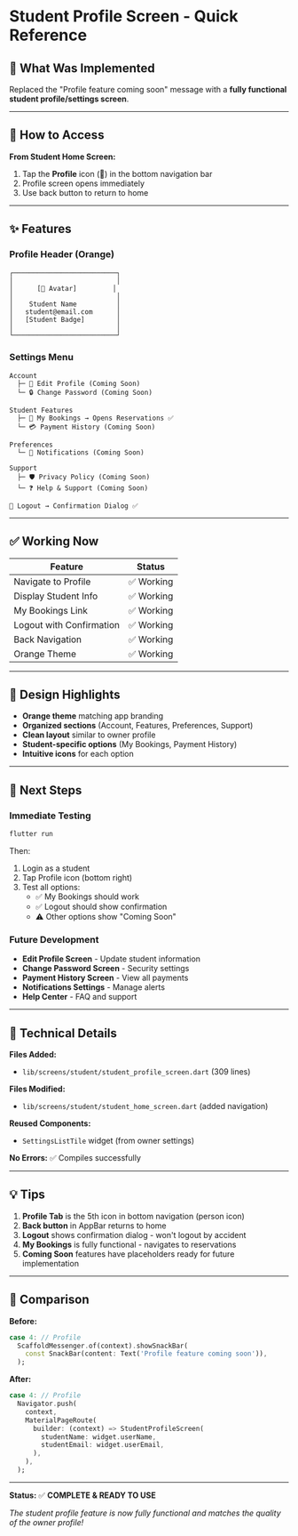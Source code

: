 # Student Profile Screen - Quick Reference

## 🎯 What Was Implemented

Replaced the "Profile feature coming soon" message with a **fully functional student profile/settings screen**.

---

## 📱 How to Access

**From Student Home Screen:**
1. Tap the **Profile** icon (👤) in the bottom navigation bar
2. Profile screen opens immediately
3. Use back button to return to home

---

## ✨ Features

### Profile Header (Orange)
```
┌──────────────────────────┐
│                          │
│      [👤 Avatar]         │
│                          │
│    Student Name          │
│   student@email.com      │
│   [Student Badge]        │
│                          │
└──────────────────────────┘
```

### Settings Menu
```
Account
  ├─ 📝 Edit Profile (Coming Soon)
  └─ 🔒 Change Password (Coming Soon)

Student Features
  ├─ 📑 My Bookings → Opens Reservations ✅
  └─ 💳 Payment History (Coming Soon)

Preferences
  └─ 🔔 Notifications (Coming Soon)

Support
  ├─ 🛡️ Privacy Policy (Coming Soon)
  └─ ❓ Help & Support (Coming Soon)

🚪 Logout → Confirmation Dialog ✅
```

---

## ✅ Working Now

| Feature | Status |
|---------|--------|
| Navigate to Profile | ✅ Working |
| Display Student Info | ✅ Working |
| My Bookings Link | ✅ Working |
| Logout with Confirmation | ✅ Working |
| Back Navigation | ✅ Working |
| Orange Theme | ✅ Working |

---

## 🎨 Design Highlights

- **Orange theme** matching app branding
- **Organized sections** (Account, Features, Preferences, Support)
- **Clean layout** similar to owner profile
- **Student-specific options** (My Bookings, Payment History)
- **Intuitive icons** for each option

---

## 🚀 Next Steps

### Immediate Testing
```bash
flutter run
```

Then:
1. Login as a student
2. Tap Profile icon (bottom right)
3. Test all options:
   - ✅ My Bookings should work
   - ✅ Logout should show confirmation
   - ⚠️ Other options show "Coming Soon"

### Future Development
- **Edit Profile Screen** - Update student information
- **Change Password Screen** - Security settings
- **Payment History Screen** - View all payments
- **Notifications Settings** - Manage alerts
- **Help Center** - FAQ and support

---

## 📝 Technical Details

**Files Added:**
- `lib/screens/student/student_profile_screen.dart` (309 lines)

**Files Modified:**
- `lib/screens/student/student_home_screen.dart` (added navigation)

**Reused Components:**
- `SettingsListTile` widget (from owner settings)

**No Errors:** ✅ Compiles successfully

---

## 💡 Tips

1. **Profile Tab** is the 5th icon in bottom navigation (person icon)
2. **Back button** in AppBar returns to home
3. **Logout** shows confirmation dialog - won't logout by accident
4. **My Bookings** is fully functional - navigates to reservations
5. **Coming Soon** features have placeholders ready for future implementation

---

## 🎯 Comparison

**Before:**
```dart
case 4: // Profile
  ScaffoldMessenger.of(context).showSnackBar(
    const SnackBar(content: Text('Profile feature coming soon')),
  );
```

**After:**
```dart
case 4: // Profile
  Navigator.push(
    context,
    MaterialPageRoute(
      builder: (context) => StudentProfileScreen(
        studentName: widget.userName,
        studentEmail: widget.userEmail,
      ),
    ),
  );
```

---

**Status:** ✅ **COMPLETE & READY TO USE**

*The student profile feature is now fully functional and matches the quality of the owner profile!*
